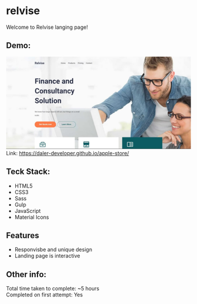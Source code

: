 # relvise

Welcome to Relvise langing page!

## Demo:

![This is an image](/preview.jpg)  
Link: https://daler-developer.github.io/apple-store/

## Teck Stack:

- HTML5
- CSS3
- Sass
- Gulp
- JavaScript
- Material Icons

## Features

- Responvisbe and unique design
- Landing page is interactive

## Other info:

Total time taken to complete: ~5 hours  
Completed on first attempt: Yes  

